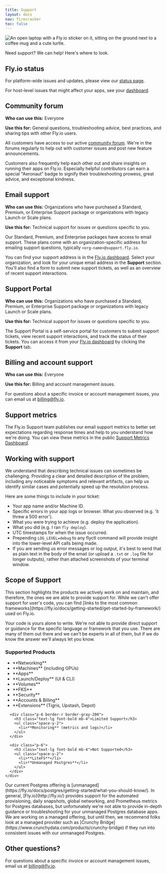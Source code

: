 ```yaml
---
title: Support
layout: docs
nav: firecracker
toc: false
---
```


<img src="/static/images/support.webp" srcset="/static/images/support@2x.webp 2x" alt="An open laptop with a Fly.io sticker on it, sitting on the ground next to a coffee mug and a cute turtle.">

Need support? We can help! Here's where to look.

## Fly.io status

For platform-wide issues and updates, please view our [status page](https://status.flyio.net/).

For host-level issues that might affect your apps, see your [dashboard](https://fly.io/dashboard).

## Community forum

**Who can use this:** Everyone

**Use this for:** General questions, troubleshooting advice, best practices, and sharing tips with other Fly.io users.

All customers have access to our active [community forum](https://community.fly.io). We're in the forums regularly to help out with customer issues and post new feature announcements.

Customers also frequently help each other out and share insights on running their apps on Fly.io. Especially helpful contributors can earn a special "Aeronaut" badge to signify their troubleshooting prowess, great advice, and exceptional kindness.

## Email support

**Who can use this:** Organizations who have purchased a Standard, Premium, or Enterprise Support package or organizations with legacy Launch or Scale plans.

**Use this for:**  Technical support for issues or questions specific to you.

Our Standard, Premium, and Enterprise packages have access to email support. These plans come with an organization-specific address for emailing support questions, typically `<org-name>@support.fly.io`.

You can find your support address is in the [Fly.io dashboard](https://fly.io/dashboard). Select your organization, and look for your unique email address in the **Support** section. You'll also find a form to submit new support tickets, as well as an overview of recent support interactions.

## Support Portal

**Who can use this:** Organizations who have purchased a Standard, Premium, or Enterprise Support package or organizations with legacy Launch or Scale plans.

**Use this for:** Technical support for issues or questions specific to you.

The Support Portal is a self-service portal for customers to submit support tickets, view recent support interactions, and track the status of their tickets. You can access it from your [Fly.io dashboard](https://fly.io/dashboard) by clicking the **Support** tab.

## Billing and account support

**Who can use this:** Everyone

**Use this for:** Billing and account management issues.

For questions about a specific invoice or account management issues, you can email us at [billing@fly.io](mailto:billing@fly.io).

## Support metrics

The Fly.io Support team publishes our email support metrics to better set expectations regarding response times and help to you understand how we're doing. You can view these metrics in the public [Support Metrics Dashboard](https://fly.io/support).

## Working with support

We understand that describing technical issues can sometimes be challenging. Providing a clear and detailed description of the problem, including any noticeable symptoms and relevant artifacts, can help us identify similar cases and potentially speed up the resolution process.

Here are some things to include in your ticket:
- Your app name and/or Machine ID.
- Specific errors in your app logs or browser. What you observed (e.g. 'it threw a 500 error').
- What you were trying to achieve (e.g. deploy the application).
- What you did (e.g. I ran `fly deploy`).
- UTC timestamps for when the issue occurred.
- Prepending `LOG_LEVEL=debug` to any flyctl command will provide insight into the lower-level API calls being made.
- If you are sending us error messages or log output, it's best to send that as plain text in the body of the email (or upload a `.txt` or `.log` file for longer outputs), rather than attached screenshots of your terminal window.

## Scope of Support

<div class="max-w-4xl">
  <p class="text-lg mb-6">
    This section highlights the products we actively work on and maintain, and therefore, the ones we are able to provide support for. While we can't offer support for user's code, you can find [links to the most common frameworks](https://fly.io/docs/getting-started/get-started-by-framework/)</a> used on Fly.io.
  </p>

  <p class="text-lg mb-8">
    Your code is yours alone to write. We're not able to provide direct support or guidance for the specific language or framework that you use. There are many of them out there and we can't be experts in all of them, but if we do know the answer we'll always let you know.
  </p>

  <div class="border-2 border-gray-200 rounded-lg">
    <div class="grid grid-cols-1 md:grid-cols-3 ">
      <div class="p-6 border-r border-gray-200">
        <h3 class="text-lg font-bold mb-4">Supported Products</h3>
        <ul class="space-y-2">
          <li>**Networking**</li>
          <li>**Machines** (including GPUs)</li>
          <li>**Apps**</li>
          <li>**Launch/Deploy** (UI & CLI)</li>
          <li>**Volumes**</li>
          <li>**FKS**</li>
          <li>**Security**</li>
          <li>**Accounts & Billing**</li>
          <li>**Extensions** (Tigris, Upstash, Depot)</li>
        </ul>
      </div>

      <div class="p-6 border-r border-gray-200">
        <h3 class="text-lg font-bold mb-4">Limited Support</h3>
        <ul class="space-y-2">
          <li>**Monitoring** (metrics and logs)</li>
        </ul>
      </div>

      <div class="p-6">
        <h3 class="text-lg font-bold mb-4">Not Supported</h3>
        <ul class="space-y-2">
          <li>**LiteFS**</li>
          <li>**Unmanaged Postgres**</li>
        </ul>
      </div>
    </div>
  </div>
</div>

<div class="max-w-4xl">
  <p class="text-lg mb-6 mt-8">
    Our current Postgres offering is [unmanaged](https://fly.io/docs/postgres/getting-started/what-you-should-know/). In general, [Fly.io](http://fly.io/) provides support for the automated provisioning, daily snapshots, global networking, and Prometheus metrics for Postgres databases, but unfortunately we're not able to provide in-depth guidance or troubleshooting for your unmanaged Postgres database apps.
    We are working on a managed offering, but until then, we recommend folks look at a managed provider such as [Crunchy Bridge](https://www.crunchydata.com/products/crunchy-bridge) if they run into consistent issues with our unmanaged Postgres.
  </p>

## Other questions?

For questions about a specific invoice or account management issues, email us at [billing@fly.io](mailto:billing@fly.io).
